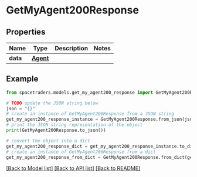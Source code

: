 # GetMyAgent200Response


## Properties

Name | Type | Description | Notes
------------ | ------------- | ------------- | -------------
**data** | [**Agent**](Agent.md) |  | 

## Example

```python
from spacetraders.models.get_my_agent200_response import GetMyAgent200Response

# TODO update the JSON string below
json = "{}"
# create an instance of GetMyAgent200Response from a JSON string
get_my_agent200_response_instance = GetMyAgent200Response.from_json(json)
# print the JSON string representation of the object
print(GetMyAgent200Response.to_json())

# convert the object into a dict
get_my_agent200_response_dict = get_my_agent200_response_instance.to_dict()
# create an instance of GetMyAgent200Response from a dict
get_my_agent200_response_from_dict = GetMyAgent200Response.from_dict(get_my_agent200_response_dict)
```
[[Back to Model list]](../README.md#documentation-for-models) [[Back to API list]](../README.md#documentation-for-api-endpoints) [[Back to README]](../README.md)



